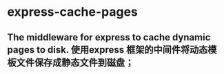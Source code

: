 # express-cache-pages
The middleware for express to cache dynamic pages to disk.
使用express 框架的中间件将动态模板文件保存成静态文件到磁盘；
---
